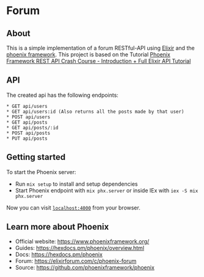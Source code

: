 # Forum

## About 

This is a simple implementation of a forum RESTful-API using [Elixir](https://elixir-lang.org/) and the [phoenix framework](https://www.phoenixframework.org/).
This project is based on the Tutorial [Phoenix Framework REST API Crash Course - Introduction + Full Elixir API Tutorial](https://www.youtube.com/watch?v=9xaN44PNxps&t=2163s)

## API 

The created api has the following endpoints:

    * GET api/users
    * GET api/users:id (Also returns all the posts made by that user)
    * POST api/users 
    * GET api/posts 
    * GET api/posts/:id 
    * POST api/posts 
    * PUT api/posts 

## Getting started

To start the Phoenix server:

  * Run `mix setup` to install and setup dependencies
  * Start Phoenix endpoint with `mix phx.server` or inside IEx with `iex -S mix phx.server`

Now you can visit [`localhost:4000`](http://localhost:4000) from your browser.

## Learn more about Phoenix

  * Official website: https://www.phoenixframework.org/
  * Guides: https://hexdocs.pm/phoenix/overview.html
  * Docs: https://hexdocs.pm/phoenix
  * Forum: https://elixirforum.com/c/phoenix-forum
  * Source: https://github.com/phoenixframework/phoenix
